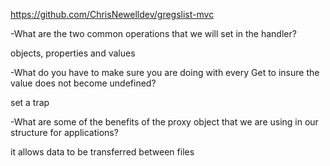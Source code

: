 https://github.com/ChrisNewelldev/gregslist-mvc

-What are the two common operations that we will set in the handler?

objects, properties and values

-What do you have to make sure you are doing with every Get to insure the value does not become undefined?

set a trap

-What are some of the benefits of the proxy object that we are using in our structure for applications?

it allows data to be transferred between files